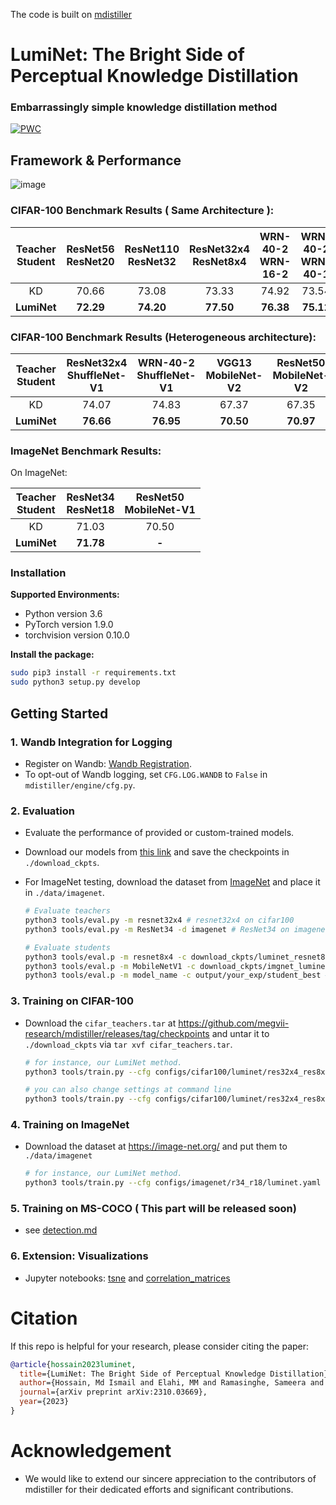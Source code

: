 The code is built on [mdistiller]([https://github.com/megvii-research/mdistiller/releases/tag/checkpoints](https://github.com/megvii-research/mdistiller/tree/master))
# LumiNet: The Bright Side of Perceptual Knowledge Distillation
### Embarrassingly simple knowledge distillation method
[![PWC](https://img.shields.io/endpoint.svg?url=https://paperswithcode.com/badge/luminet-the-bright-side-of-perceptual/classification-on-cifar-100)](https://paperswithcode.com/sota/classification-on-cifar-100?p=luminet-the-bright-side-of-perceptual)
## Framework & Performance
![image](https://github.com/ismail31416/LumiNet/assets/87028897/c3c0c715-1daf-4af2-a300-3b6429ede0b4)

### CIFAR-100 Benchmark Results ( Same Architecture ):

| Teacher <br> Student |ResNet56 <br> ResNet20|ResNet110 <br> ResNet32| ResNet32x4 <br> ResNet8x4| WRN-40-2 <br> WRN-16-2| WRN-40-2 <br> WRN-40-1 | VGG13 <br> VGG8|
|:---------------:|:-----------------:|:-----------------:|:-----------------:|:------------------:|:------------------:|:--------------------:|
| KD | 70.66 | 73.08 | 73.33 | 74.92 | 73.54 | 72.98 |
| **LumiNet** | **72.29** | **74.20** | **77.50** | **76.38** | **75.12** | **74.94** |

### CIFAR-100 Benchmark Results (Heterogeneous architecture):

| Teacher <br> Student |ResNet32x4 <br> ShuffleNet-V1|WRN-40-2 <br> ShuffleNet-V1| VGG13 <br> MobileNet-V2| ResNet50 <br> MobileNet-V2| ResNet32x4 <br> ShuffleNet-V2|
|:---------------:|:-----------------:|:-----------------:|:-----------------:|:------------------:|:------------------:|
| KD | 74.07 | 74.83 | 67.37 | 67.35 | 74.45 |
| **LumiNet** | **76.66** | **76.95** | **70.50** | **70.97** | **77.55** |

### ImageNet Benchmark Results:
On ImageNet:

| Teacher <br> Student |ResNet34 <br> ResNet18|ResNet50 <br> MobileNet-V1|
|:---------------:|:-----------------:|:-----------------:|
| KD | 71.03 | 70.50 | 
| **LumiNet** | **71.78** | **-** |

### Installation

**Supported Environments:**

- Python version 3.6
- PyTorch version 1.9.0
- torchvision version 0.10.0

**Install the package:**

```bash
sudo pip3 install -r requirements.txt
sudo python3 setup.py develop
```
## Getting Started

### 1. Wandb Integration for Logging

- Register on Wandb: [Wandb Registration](https://wandb.ai/home).
- To opt-out of Wandb logging, set `CFG.LOG.WANDB` to `False` in `mdistiller/engine/cfg.py`.

### 2. Evaluation

- Evaluate the performance of provided or custom-trained models.

- Download our models from [this link](https://github.com/) and save the checkpoints in `./download_ckpts`.

- For ImageNet testing, download the dataset from [ImageNet](https://image-net.org/) and place it in `./data/imagenet`.

  ```bash
  # Evaluate teachers
  python3 tools/eval.py -m resnet32x4 # resnet32x4 on cifar100
  python3 tools/eval.py -m ResNet34 -d imagenet # ResNet34 on imagenet
  
  # Evaluate students
  python3 tools/eval.p -m resnet8x4 -c download_ckpts/luminet_resnet8x4 # luminet-resnet8x4 on cifar100
  python3 tools/eval.p -m MobileNetV1 -c download_ckpts/imgnet_luminet_mv1 -d imagenet # luminet-mv1 on imagenet
  python3 tools/eval.p -m model_name -c output/your_exp/student_best # your checkpoints
  ```

### 3. Training on CIFAR-100
- Download the `cifar_teachers.tar` at <https://github.com/megvii-research/mdistiller/releases/tag/checkpoints> and untar it to `./download_ckpts` via `tar xvf cifar_teachers.tar`.

  ```bash
  # for instance, our LumiNet method.
  python3 tools/train.py --cfg configs/cifar100/luminet/res32x4_res8x4.yaml

  # you can also change settings at command line
  python3 tools/train.py --cfg configs/cifar100/luminet/res32x4_res8x4.yaml SOLVER.BATCH_SIZE 128 SOLVER.LR 0.1
  ```

### 4. Training on ImageNet

- Download the dataset at <https://image-net.org/> and put them to `./data/imagenet`

  ```bash
  # for instance, our LumiNet method.
  python3 tools/train.py --cfg configs/imagenet/r34_r18/luminet.yaml
  ```

### 5. Training on MS-COCO ( This part will be released soon)

- see [detection.md](detection/README.md)


### 6. Extension: Visualizations

- Jupyter notebooks: [tsne](tools/visualizations/tsne.ipynb) and [correlation_matrices](tools/visualizations/correlation.ipynb)

# Citation

If this repo is helpful for your research, please consider citing the paper:

```BibTeX
@article{hossain2023luminet,
  title={LumiNet: The Bright Side of Perceptual Knowledge Distillation},
  author={Hossain, Md Ismail and Elahi, MM and Ramasinghe, Sameera and Cheraghian, Ali and Rahman, Fuad and Mohammed, Nabeel and Rahman, Shafin},
  journal={arXiv preprint arXiv:2310.03669},
  year={2023}
}
```



# Acknowledgement

- We would like to extend our sincere appreciation to the contributors of mdistiller for their dedicated efforts and significant contributions.





